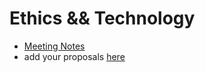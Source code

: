 # Ethics && Technology

* [Meeting Notes](https://github.com/baselcodes/ethics-and-technology/tree/main/Meetings)
* add your proposals [here](https://github.com/baselcodes/ethics-and-technology/blob/main/content/proposals.md)
